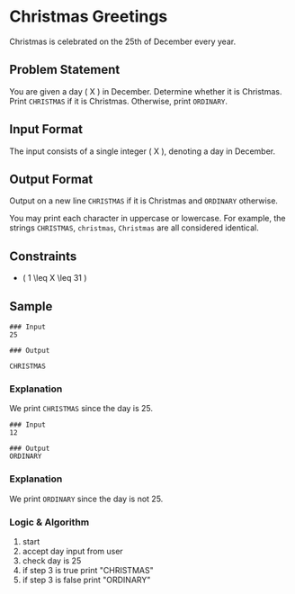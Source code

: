 # Christmas Greetings

Christmas is celebrated on the 25th of December every year.

## Problem Statement
You are given a day \( X \) in December. Determine whether it is Christmas. Print `CHRISTMAS` if it is Christmas. Otherwise, print `ORDINARY`.

## Input Format
The input consists of a single integer \( X \), denoting a day in December.

## Output Format
Output on a new line `CHRISTMAS` if it is Christmas and `ORDINARY` otherwise.

You may print each character in uppercase or lowercase. For example, the strings `CHRISTMAS`, `christmas`, `Christmas` are all considered identical.

## Constraints
- \( 1 \leq X \leq 31 \)

## Sample

```
### Input
25

### Output

CHRISTMAS
```

### Explanation
We print `CHRISTMAS` since the day is 25.

```
### Input
12

### Output
ORDINARY
```

### Explanation
We print `ORDINARY` since the day is not 25.


### Logic & Algorithm

1. start
2. accept day input from user
3. check day is 25
4. if step 3 is true print "CHRISTMAS"
5. if step 3 is false print "ORDINARY"